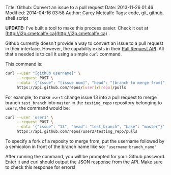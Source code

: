 Title: Github: Convert an issue to a pull request
Date: 2013-11-26 01:46
Modified: 2014-04-16 03:58
Author: Carey Metcalfe
Tags: code, git, github, shell script

**UPDATE:** I've built a tool to make this process easier. Check it out at [http://i2p.cmetcalfe.ca](http://i2p.cmetcalfe.ca) .

Github currently doesn't provide a way to convert an issue to a pull request
in their interface. However, the capability exists in their [Pull Request API][]. All that's
needed is to call it using a simple `curl` command.

This command is:

```bash
curl --user "[github username]" \
     --request POST \
     --data '{"issue": "[issue num]", "head": "[branch to merge from]", "base": "[branch to merge into]"}' \
     https://api.github.com/repos/[user]/[repo]/pulls
```

For example, to make `user1` change issue 13 into a pull request to merge branch `test_branch`
into `master` in the `testing_repo` repository belonging to `user2`, the command would be:

```bash
curl --user 'user1' \
     --request POST \
     --data '{"issue": "13", "head": "test_branch", "base": "master"}' \
     https://api.github.com/repos/user2/testing_repo/pulls
```

To specify a fork of a reposity to merge from, put the username followed
by a semicolon in front of the branch name like so: `"username:branch_name"`

After running the command, you will be prompted for your Github password.
Enter it and curl should output the JSON response from the API.
Make sure to check this response for errors!

  [Github]: http://github.com
  [Pull Request API]: http://developer.github.com/v3/pulls/#alternative-input
